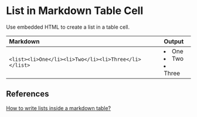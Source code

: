 # List in Markdown Table Cell

Use embedded HTML to create a list in a table cell.

| Markdown                                              | Output                                              |
| :---------------------------------------------------- | :-------------------------------------------------- |
| `<list><li>One</li><li>Two</li><li>Three</li></list>` | <list><li>One</li><li>Two</li><li>Three</li></list> |

## References

[How to write lists inside a markdown table?](https://stackoverflow.com/a/19976953/6146580)
